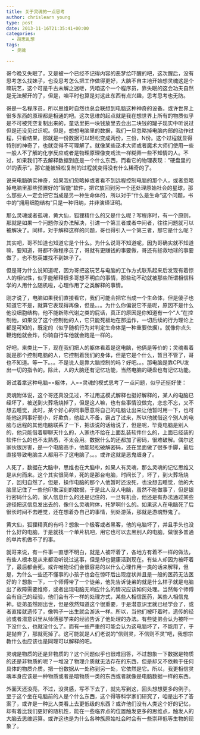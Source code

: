 ```yaml
---
title: 关于灵魂的一点思考
author: chrislearn young
type: post
date: 2013-11-16T21:35:41+00:00
categories:
  - 胡思乱想
tags:
  - 灵魂

---
```

哥今晚又失眠了，又是被一个已经不记得内容的恶梦给吓醒的吧，这次醒后，没有思考怎么找妹子，也没思考怎么把工作做得更好，大脑不自主地开始想灵魂这是个嘛玩艺，这个可是千古未解之迷喽，凭咱这个一个程序员，靠失眠的这会功夫自然是无法解开的了，但是，咱平时也算是对这此东西有点兴趣，思考思考也无防。

哥是一名程序员，所以思维时自然也总会联想到电脑这种神奇的设备。或许世界上很多东西的原理都是相通的吧。这次思维的起点就是我在想世界上所有的物质似乎是不可被凭空复制出来的，童话里把一块钱放里去会出二块钱的罐子现实中听说过但是还没见过识呢。但是，想想电脑里的数据，我们一旦忽略掉电脑内部的动作过程，只看结果，那就是一份数据可以轻松变成两份，三份，N份。这个过程就显得特别的神奇了，也就变得不可理解了。就像某些巫术大师或者魔术大师们使用一些一般人不了解的化学反应或者是物理原理像变戏法一样糊弄一些不知情的人。不过，如果我们不去解释数据到底是一个什么东西，而看它的物理表现：”硬盘里的01的表示“，那它能被轻松复制的过程就变得没有什么稀奇的了。

说来电脑确实神奇，如果我们忽略掉或者看不到远程控制电脑的那个人，或者忽略掉电脑里那些预置好的”智能“软件，把它放回到另一个还处理原始社会的星球，那么那些人一定会把它当成是另一种生命体的，所以对于”什么是生命“这个问题，书中的“拥用细胞结构”只是一种归纳，并非演绎证明。

那么灵魂或者孤魂，黄大仙，狐狸精什么的又是什么呢？写程序时，有一个原则，那就是如果一个问题你没办法解决，引进一个第三者或者中间者，往往问题就可以被解决了。同样，对于解释这样的问题，哥也得引入一个第三者，那它是什么呢？

其实吧，哥不知道也知道它是个什么。为什么说哥不知道呢，因为哥确实就不知道嘛，要知道，哥都不做程序员了，哥就有更赚钱的事要做，哥还有拯救地球的事要做了，也不愁英雄找不到妹子了。

但是哥为什么说知道呢，因为哥把这玩艺与电脑的工作方式联系起来后发现有着惊人的相似性，似乎能解释很多哥想不明白的事情，那些动不动就被那些所谓相信科学的人用什么随机啦，心理作用了之类解释的事情。

刚才说了，电脑如果我们直接看它，我们可能会把它当成一个生命体，但是傻子也知道它不是，就算它表现得再像，但是。。。为什么你偏说它不是呢，原因不是什么他没细胞结构，他不能新陈代谢之类的屁话，真正的原因是你知道有一个“人”在控制他，如果没了这个控制他的人，它只能死板地在那运作，一切后续的行为理论上都是可知的，既定的（似乎随机行为对判定生命体是一种重要依据）。就像你点头鞭炮他就会炸，你骑自行车他就会跑是一样的。

好吧，来类比一下，现在我们把人的躯体看着是这电脑，他俩是等价的；灵魂看着就是那个控制电脑的人，它控制着我们的身体，但是它是个什么，暂且不管了，哥也不知道。等一下。。。不是说人是靠大脑控制的吗？好吧。。。那电脑是靠CPU发出一切的指令的。除此，人的大脑还有记忆功能，当然电脑的硬盘也有记忆功能。

哥试着拿这种电脑==躯体，人==灵魂的模式思考了一点问题，似乎还挺好使：

灵魂附体说，这个哥还真没见过，不过用这模式解释也挺好解释的，某人的电脑已经坏了，被送到火葬场烧掉了，但是这人嘛，也有些事情没做完，恋恋不忘，又不想去睡觉，此时，某个好心的同事愿意将自己的电脑让出来让他暂时用一下，也可能他这同事好弱小，好欺负，他趁人不备，霸占了过来，所以他就借这个别人的电脑与远程的其他电脑联系了一下，把该说的话给说了，但是呢，毕竟电脑是别人的，他只能借着聊聊天什么的，人家也不给在上面乱装软件什么的，上面已经装的软件什么的也不太熟悉，不太会用。数据什么的还都加了密码，很难破解。偶尔这家伙很厉害，是一个电脑高手，他能轻松破解密码，还在里面做了很多手脚，最后直接导致电脑主人都用不了这电脑了。。。或许这就是恶鬼缠身了。

人死了，数据在大脑中，思维也在大脑中，如果人有灵魂，那么灵魂的记忆思维又是从何而来。这个其实很简单，死的是那台电脑，时间长了，坏了，到火葬场烧了，回归自然了，但是，操作电脑的那个人他暂时还没死，也没想去睡觉，他的大脑里记住了一些他印象深刻的数据，于是此人没人电脑，虽然不能做事了，但是银行密码什么的，家人信息什么的还是记住的，一旦有机会，他还是有办法通过某些途径把这信息发出去的，像什么灵魂附体，托梦啊什么的。如果这人在电脑死了后很长时间不去睡觉，还在想着办自己的事情，到处游荡，那就是游魂野鬼了。

黄大仙，狐狸精真的有吗？想象一个极客或者黑客，他的电脑坏了，并且手头也没什么好的电脑，于是就找一个单片机吧，用它也可以去黑别人的电脑，做很多普通的单片机做不了的事。

就哥来说，有一件事一直想不明白，就是人被吓着了，各地方有着不一样的做法，有些人根本是从来都没听说过这事，但是却也健康活到现在。有些人却因为被吓着了，最后都会死。或许唯物论们会很容易的以什么心理作用一类的话来解释，但是，为什么一些还不懂事的小孩子也会在惊吓后出现症状并且是一般的医药无法医好的？想象一下，一个师傅带了一个徒弟，他先告诉徒弟的就是什么样子就是电脑出了故障需要维修，或者出现电脑无响应什么的情况应该如何处理。当然每个师傅会有自己的经验，他们会有不一样的处理方式，某些人相信医药，某些人相信鬼神。徒弟虽然刚出世，但是依然知道这个很重要，于是潜意识里就已经学会了，或者直接就遗传了，像鸭子一出生就会游泳一样。所以，当他们被吓着时，遗传的经验或者潜意识里从师傅那学来的经验告诉了他处理的办法。有些徒弟会认为被吓一下没什么，也就没什么了。而有一些严重的可能会认为这电脑坏了，不能用了，于是抛弃了，那就死掉了。这可能就是人们老说的“信则灵，不信则不灵”吧，我想宗教什么也应该也是同理可以解释的吧。

灵魂是物质的还是非物质的？这个问题似乎也很难回答，不过想象一下数据是物质的还是非物质的呢？一堆没了物理介质就无法存在的东西，但是却又不依赖于任何具体的物质介质。把一份数据从一处称到另一处，它依然是它。所以，我更相信灵魂本身应该是一种物质或者是暗物质一类的东西或者就像是电脑数据一样的东西。

外面天还没亮，不过，没灵感，写不下去了，就先写到这，回头想想更多的例子。至于这个坐在电脑前的人是个什么东西，这个得等科学家们研究了，咱是出不了答案了，或许是一种比人类看上去更低级的东西？或许他们没有人类这个好的记忆，却有着比我们更好的随机性，能在一些临界点的位置触发更多的思维点，触发人的大脑去思维运算。或许这也是为什么各种族原始社会时会有一些崇拜低等生物的现象了。